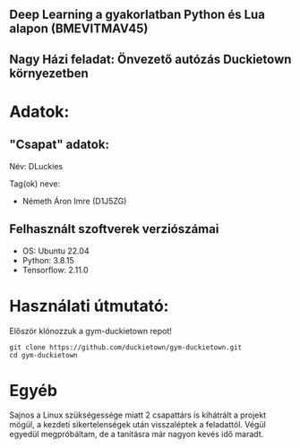 ## Deep Learning a gyakorlatban Python és Lua alapon (BMEVITMAV45)

## Nagy Házi feladat: Önvezető autózás Duckietown környezetben

# Adatok:

## "Csapat" adatok:

Név: DLuckies

Tag(ok) neve:
- Németh Áron Imre (D1J5ZG)

## Felhasznált szoftverek verziószámai

- OS: Ubuntu 22.04
- Python: 3.8.15
- Tensorflow: 2.11.0

# Használati útmutató:

Először klónozzuk a gym-duckietown repot!

```
git clone https://github.com/duckietown/gym-duckietown.git
cd gym-duckietown
```

# Egyéb

Sajnos a Linux szükségessége miatt 2 csapattárs is kihátrált a projekt mögül, a kezdeti sikertelenségek után visszaléptek a feladattól. Végül egyedül megpróbáltam, de a tanításra már nagyon kevés idő maradt. 
